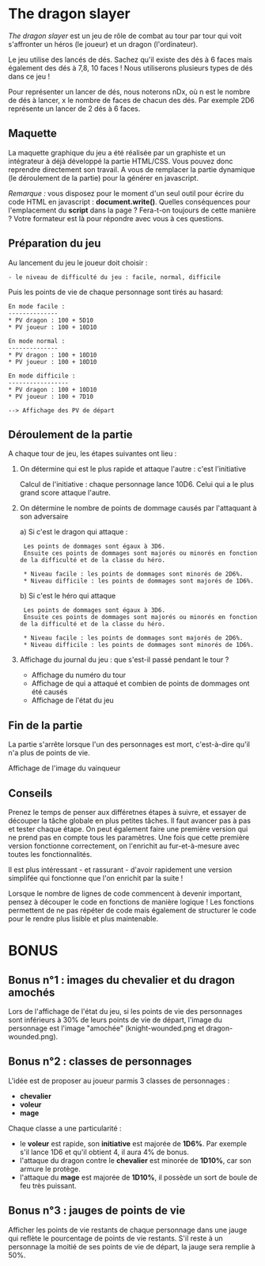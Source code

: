 The dragon slayer
=================

*The dragon slayer* est un jeu de rôle de combat au tour par tour qui voit s'affronter un héros (le joueur) et un dragon (l'ordinateur).

Le jeu utilise des lancés de dés. Sachez qu'il existe des dés à 6 faces mais également des dés à 7,8, 10 faces ! Nous utiliserons plusieurs types de dés dans ce jeu !

Pour représenter un lancer de dés, nous noterons nDx, où n est le nombre de dés à lancer, x le nombre de faces de chacun des dés. Par exemple 2D6 représente un lancer de 2 dés à 6 faces.

Maquette
--------
La maquette graphique du jeu a été réalisée par un graphiste et un intégrateur à déjà développé la partie HTML/CSS. Vous pouvez donc reprendre directement son travail.
A vous de remplacer la partie dynamique (le déroulement de la partie) pour la générer en javascript.

_Remarque :_ vous disposez pour le moment d'un seul outil pour écrire du code HTML en javascript : **document.write()**. Quelles conséquences pour l'emplacement du **script** dans la page ? Fera-t-on toujours de cette manière ? Votre formateur est là pour répondre avec vous à ces questions. 

Préparation du jeu
------------------

Au lancement du jeu le joueur doit choisir :
	
	- le niveau de difficulté du jeu : facile, normal, difficile

Puis les points de vie de chaque personnage sont tirés au hasard:

	En mode facile :
	--------------
	* PV dragon : 100 + 5D10
	* PV joueur : 100 + 10D10

	En mode normal :
	--------------
	* PV dragon : 100 + 10D10
	* PV joueur : 100 + 10D10

	En mode difficile :
	-----------------
	* PV dragon : 100 + 10D10
	* PV joueur : 100 + 7D10
	
	--> Affichage des PV de départ

Déroulement de la partie
------------------------

A chaque tour de jeu, les étapes suivantes ont lieu :

1) On détermine qui est le plus rapide et attaque l'autre : c'est l'initiative

	Calcul de l'initiative : chaque personnage lance 10D6. Celui qui a le plus grand score attaque l'autre.
	
2) On détermine le nombre de points de dommage causés par l'attaquant à son adversaire

	a) Si c'est le dragon qui attaque :

		Les points de dommages sont égaux à 3D6. 
		Ensuite ces points de dommages sont majorés ou minorés en fonction de la difficulté et de la classe du héro.

		* Niveau facile : les points de dommages sont minorés de 2D6%.
		* Niveau difficile : les points de dommages sont majorés de 1D6%.

	b) Si c'est le héro qui attaque

		Les points de dommages sont égaux à 3D6. 
		Ensuite ces points de dommages sont majorés ou minorés en fonction de la difficulté et de la classe du héro.

		* Niveau facile : les points de dommages sont majorés de 2D6%.
		* Niveau difficile : les points de dommages sont minorés de 1D6%.
		
3) Affichage du journal du jeu : que s'est-il passé pendant le tour ?

    - Affichage du numéro du tour
	- Affichage de qui a attaqué et combien de points de dommages ont été causés
	- Affichage de l'état du jeu

Fin de la partie
----------------

La partie s'arrête lorsque l'un des personnages est mort, c'est-à-dire qu'il n'a plus de points de vie.

Affichage de l'image du vainqueur

Conseils
--------
Prenez le temps de penser aux différetnes étapes à suivre, et essayer de découper la tâche globale en plus petites tâches.
Il faut avancer pas à pas et tester chaque étape. On peut également faire une première version qui ne prend pas en compte tous les paramètres.
Une fois que cette première version fonctionne correctement, on l'enrichit au fur-et-à-mesure avec toutes les fonctionnalités.

Il est plus intéressant - et rassurant - d'avoir rapidement une version simplifée qui fonctionne que l'on enrichit par la suite !

Lorsque le nombre de lignes de code commencent à devenir important, pensez à découper le code en fonctions de manière logique ! 
Les fonctions permettent de ne pas répéter de code mais également de structurer le code pour le rendre plus lisible et plus maintenable.
	
BONUS
=====

Bonus n°1 : images du chevalier et du dragon amochés
----------------------------------------------------
Lors de l'affichage de l'état du jeu, si les points de vie des personnages sont inférieurs à 30% de leurs points de vie de départ, 
l'image du personnage est l'image "amochée" (knight-wounded.png et dragon-wounded.png).

Bonus n°2 : classes de personnages
----------------------------------
L'idée est de proposer au joueur parmis 3 classes de personnages :
- **chevalier**
- **voleur**
- **mage**

Chaque classe a une particularité :
- le **voleur** est rapide, son **initiative** est majorée de **1D6%**. Par exemple s'il lance 1D6 et qu'il obtient 4, il aura 4% de bonus.
- l'attaque du dragon contre le **chevalier** est minorée de **1D10%**, car son armure le protège.
- l'attaque du **mage** est majorée de **1D10%**, il possède un sort de boule de feu très puissant.

Bonus n°3 : jauges de points de vie
-----------------------------------
Afficher les points de vie restants de chaque personnage dans une jauge qui reflète le pourcentage de points de vie restants.
S'il reste à un personnage la moitié de ses points de vie de départ, la jauge sera remplie à 50%.